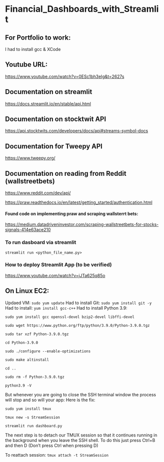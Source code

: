 # Financial_Dashboards_with_Streamlit

## For Portfolio to work:
I had to install gcc & XCode

## Youtube URL:
<https://www.youtube.com/watch?v=0ESc1bh3eIg&t=2627s>

## Documentation on streamlit
<https://docs.streamlit.io/en/stable/api.html>

## Documentation on stocktwit API
<https://api.stocktwits.com/developers/docs/api#streams-symbol-docs>

## Documentation for Tweepy API
<https://www.tweepy.org/>

## Documentation on reading from Reddit (wallstreetbets)
<https://www.reddit.com/dev/api/>

<https://praw.readthedocs.io/en/latest/getting_started/authentication.html>

#### Found code on implementing praw and scraping wallsterrt bets:
<https://medium.datadriveninvestor.com/scraping-wallstreetbets-for-stocks-signals-414e63ace210>

### To run dasboard via streamlit
`streamlit run <python_file_name.py>`

### How to deploy Streamlit App (to be verified)
<https://www.youtube.com/watch?v=jJTa625q85o>

## On Linux EC2:
Updaed VM: `sudo yum update`
Had to install Git: `sudo yum install git -y`
Had to install: `yum install gcc-c++`
Had to install Python 3.9:
```Linux
sudo yum install gcc openssl-devel bzip2-devel libffi-devel

sudo wget https://www.python.org/ftp/python/3.9.0/Python-3.9.0.tgz

sudo tar xzf Python-3.9.0.tgz

cd Python-3.9.0

sudo ./configure --enable-optimizations 

sudo make altinstall

cd ..

sudo rm -f Python-3.9.0.tgz

python3.9 -V
```

But whenever you are going to close the SSH terminal window the process will stop and so will your app:
Here is the fix:
```
sudo yum install tmux

tmux new -s StreamSession

streamlit run dashboard.py
```

The next step is to detach our TMUX session so that it continues running in the background when you leave the SSH shell.
To do this just press Ctrl+B and then D (Don’t press Ctrl when pressing D)

To reattach session:
`tmux attach -t StreamSession`
